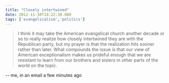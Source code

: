 ```yaml
---
title: "Closely intertwined"
date: 2012-11-30T14:22:38.000
tags: ['evangelicalism','politics']
---
```


> I think it may take the American evangelical church another decade or so to really realize how closely intertwined they are with the Republican party, but my prayer is that the realization hits sooner rather than later. What compounds the issue is that our view of American exceptionalism makes us prideful enough that we are resistant to learn from our brothers and sisters in other parts of the world on the topic.

\-- me, in an email a few minutes ago
